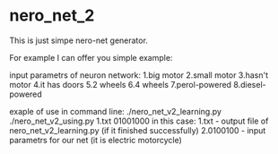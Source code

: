 # nero_net_2
This is just simpe nero-net generator.

For example I can offer you simple example:

input parametrs of neuron network:
1.big motor
2.small motor
3.hasn't motor
4.it has doors
5.2 wheels
6.4 wheels
7.perol-powered
8.diesel-powered

exaple of use in command line:
./nero_net_v2_learning.py
./nero_net_v2_using.py 1.txt 01001000
in this case:
1.txt - output file of nero_net_v2_learning.py (if it finished successfully)
2.0100100 - input parametrs for our net (it is electric motorcycle)
